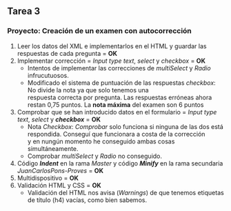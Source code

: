 ## Tarea 3 

### Proyecto: Creación de un examen con autocorrección

1. Leer los datos del XML e implementarlos en el HTML y guardar las respuestas de cada pregunta = **OK**
2. Implementar corrección = *Input type text*, *select* y *checkbox* = **OK**
    - Intentos de implementar las correcciones de *multiSelect* y *Radio* infrucutuosos.  
    - Modificado el sistema de puntuación de las respuestas *checkbox*: No divide la nota ya que solo tenemos una  
    respuesta correcta por pregunta. Las respuestas erróneas ahora restan 0,75 puntos. La **nota máxima** del examen son 6 puntos
3. Comprobar que se han introducido datos en el formulario = *Input type text*, *select* y **_checkbox_** = **OK**
    - Nota *Checkbox*: *Comprobar* solo funciona si ninguna de las dos está respondida. Conseguí que funcionara a costa de la corrección  
    y en nungún momento he conseguido ambas cosas simultáneamente. 
    - Comprobar *multiSelect* y *Radio* no conseguido.
4. Código __*Indent*__ en la rama *Master* y código __*Minify*__ en la rama secundaria *JuanCarlosPons-Proves* = **OK** 
5. Multidispositivo = __OK__
6. Validación HTML y CSS = __OK__    
    - Validación del HTML nos avisa (*Warnings*) de que tenemos etiquetas de título (h4) vacías, como bien sabemos.
    
    
    
